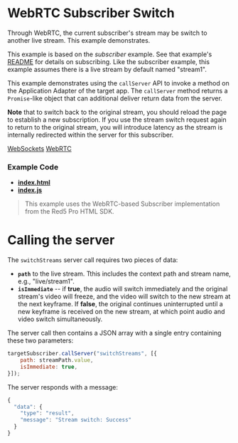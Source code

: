 # WebRTC Subscriber Switch

Through WebRTC, the current subscriber's stream may be switch to another live stream. This example demonstrates.

This example is based on the *subscriber* example. See that example's [README](../publish/README.md) for details on subscribing. Like the subscriber example, this example assumes there is a live stream by default named "stream1".

This example demonstrates using the `callServer` API to invoke a method on the Application Adapter of the target app. The `callServer` method returns a `Promise`-like object that can additional deliver return data from the server.

**Note** that to switch back to the original stream, you should reload the page to establish a new subscription. If you use the stream switch request again to return to the original stream, you will introduce latency as the stream is internally redirected within the server for this subscriber.

[WebSockets](https://developer.mozilla.org/en-US/docs/Web/API/WebSockets_API)
[WebRTC](https://developer.mozilla.org/en-US/docs/Web/Guide/API/WebRTC)

### Example Code
- **[index.html](index.html)**
- **[index.js](index.js)**

> This example uses the WebRTC-based Subscriber implementation from the Red5 Pro HTML SDK.

# Calling the server
The `switchStreams` server call requires two pieces of data: 

* **`path`** to the live stream. Tthis includes the context path and stream name, e.g., "live/stream1". 
* **`isImmediate`** -- if **true**, the audio will switch immediately and the original stream's video will freeze, and the video will switch to the new stream at the next keyframe. If **false**, the original continues uninterrupted until a new keyframe is received on the new stream, at which point audio and video switch simultaneously.

The server call then contains a JSON array with a single entry containing these two parameters:

```javascript
targetSubscriber.callServer("switchStreams", [{ 
	path: streamPath.value,
	isImmediate: true,
}]);
```

The server responds with a message:

```javascript
{
  "data": {
    "type": "result",
    "message": "Stream switch: Success"
  }
}
```

